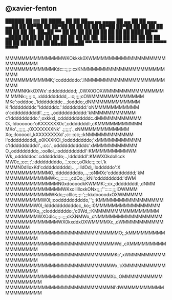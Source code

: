 ## @xavier-fenton

  
██████ ██    ▓▓       ██    ████▄          ██
  ██   ██▄▄  ▄▄ ▄▄▄▄  ██ ▄▄ ██ ██  ▄▄▄   ▄▄██
  ██   ██▀██ ██ ██▀██ ██ ██ ██ ██ ██▀██ ██▀██
  ██   ██ ██ ██ ██ ██ ██▐█▌ ██▄██ ▀▀ ██ ██ ██
  ██   ██ ██ ██ ██ ██ ████  ██▀▀  ▄████ ██ ██
  ██   ██ ██ ██ ██ ██ ██▐█▌ ██    ██ ██ ██ ██
  ██   ██ ██ ██ ██ ██ ██ ██ ██    ██▄██ ██▄██
  ▀▀   ▀▀ ▀▀ ▀▀ ▀▀ ▀▀ ▀▀ ▀▀ ▀▀     ▀▀▀▀  ▀▀▀▀


  MMMMMMMMMMMMMMWKOkkkk0XWMMMMMMMMMMMMMMMMMMMMMMMMMM
MMMMMMMMMMMMKdc:::;;;::cxKNMMMMMMMMMMMMMMMMMMMMMMM
MMMMMMMMMMMK;'coddddddo:'.lNMMMMMMMMMMMMMMMMMMMMMM
MMMMNKkkOXWx':dddddddddd;.,0WX0OOXWMMMMMMMMMMMMMMM
MMNk:;;;;:c,.:dddddddddd,..:c;;;;;cOWMMMMMMMMMMMMM
MKc':odddoc,.'lddddddddc...;lodddo;,dNMMMMMMMMMMMM
K:'lddddddddc''lddddddc.':ldddddddd:'oNMMMMMMMMMMM
o'cddddddddddl'.,;;;;,.,oddddddddddd:'kMMMMMMMMMMM
c'ldddddddddo:';oxkkxl,,cdddddddddddc.dMMMMMMMMMMM
O:,:ldoooooo:'oKXXXXXX0c',cdddddddl:,cKMMMMMMMMMMM
MXo'.,;;;;;,.;0XXXXXXXNk' .;;;;;;'.,xNMMMMMMMMMMMM
Xo;;:loooool,,kXXXXXXXXd'.;c::::cc;;:kNMMMMMMMMMMM
l'cdddddddddl,,o0KXXKOl,;loddddddddo;'xMMMMMMMMMMM
c'lddddddddddl'.,:cc:'.;odddddddddddc'xMMMMMMMMMMM
O,,oddddddddo,.:oollol,.:odddddddddl':KMMMMMMMMMWM
Wk,,odddddoc'.cdddddddo;..,lddddddl':KMWXOkdollcck
MW0c,;cc:;;'.:dddddddddo,..',:ccc;,oOklc:;;::cl,'k
MMMN0dlloxKd'cdddddddddd;..,,.:lldOd;,:lodddddo':X
MMMMMMMMMMMO,;dddddddddo,..,:;oNMXc'cddddddddd;'kM
MMMMMMMMMMMWk:;;::::::;,cdOo;;;kNl'cddddddddd:'dWM
MMMMMMMMMMMMMN0xdoooodkKWMMK:;;cx,;ddddddddl;,dNMM
MMMMMMMMMMMMMMWKxollllloxkONx;;;;''::::::;;;lOWMMM
MMMMMMMMMMMWKdc;;:clllc:;;;::';;:kkdoooodxOXWMMMMM
MMMMMMMMMW0l;;coddddddddddo,'';;:KMMMMMMMMMMMMMMMM
MMMMMMMW0l,;ldddddddddddoc,,ko;;:0MMMMMMMMMMMMMMMM
MMMMMMMXo,,;clodddddddo:,'c0Wd,;:KMMMMMMMMMMMMMMMM
MMMMMMMMWXOdlc:;;;::;;;ckXNMWo,,cNMMMMMMMMMMMMMMMM
MMMMMMMMMMMMMWX0kxddxOXWMMMMXc,,dWMMMMMMMMMMMMMMMM
MMMMMMMMMMMMMMMMMMMMMMMMMMMMO;,;kMMMMMMMMMMMMMMMMM
MMMMMMMMMMMMMMMMMMMMMMMMMMMWd,,cXMMMMMMMMMMMMMMMMM
MMMMMMMMMMMMMMMMMMMMMMMMMMMKc',xWMMMMMMMMMMMMMMMMM
MMMMMMMMMMMMMMMMMMMMMMMMMMWx,'cXMMMMMMMMMMMMMMMMMM
MMMMMMMMMMMMMMMMMMMMMMMMMMXc.;OMMMMMMMMMMMMMMMMMMM
MMMMMMMMMMMMMMMMMMMMMMMMMMNl'dWMMMMMMMMMMMMMMMMMMM

